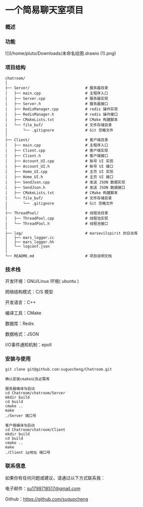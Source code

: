 # 一个简易聊天室项目

### 概述



### 功能



![](/home/pluto/Downloads/未命名绘图.drawio (1).png)



### 项目结构 

```
chatroom/
│
├── Server/                   		# 服务器目录
│   ├── main.cpp            		# 主程序入口
│   ├── Server.cpp          		# 服务器实现
│   ├── Server.h   					# 服务器接口
│	├── RedisManager.cpp          	# redis 操作实现
│   ├── RedisManager.h 				# redis 操作接口
│	├── CMakeLists.txt          	# CMake 构建脚本
│   └── file_buf/  					# 文件存储目录
│		└── .gitignore				# Git 忽略文件
│
├── Client/     					# 客户端目录
│   ├── main.cpp            		# 主程序入口
│   ├── Client.cpp 					# 客户端实现
│   ├── Client.h            		# 客户端接口
│   ├── Account_UI.cpp 				# 账号 UI 实现
│   ├── Account_UI.h            	# 帐号 UI 接口
│   ├── Home_UI.cpp 				# 主页 UI 实现
│   ├── Home_UI.h  					# 主页 UI 接口
│   ├── SendJson.cpp 				# 发送 JSON 数据实现
│   ├── SendJson.h  				# 发送 JSON 数据接口
│   ├── CMakeLists.txt 				# CMake 构建脚本
│   └── file_buf/ 					# 文件存储目录
│		└── .gitignore				# Git 忽略文件
│
├── ThreadPool/             		# 线程池目录
│   ├── ThreadPool.cpp     			# 线程池实现
│   └── ThreadPool.h     			# 线程池接口
│
├── log/                  			# marsevilspirit 的日志库
│   ├── mars_logger.cc 
│   ├── mars_logger.hh
│   └── logconf.json               
│         
└── README.md                    	# 项目说明文档 
```

### 技术栈

开发环境：GNU/Linux 环境( ubuntu )

网络结构模式：C/S 模型

开发语言：C++

编译工具：CMake

数据库：Redis

数据格式：JSON

I/O事件通知机制：epoll

### 安装与使用

```shell
git clone git@github.com:suguocheng/Chatroom.git

确认安装cmake以及必需库

服务器编译与启动
cd Chatroom/chatroom/Server
mkdir build
cd build
cmake ..
make
./Server 端口号

客户端编译与启动
cd Chatroom/chatroom/Client
mkdir build
cd build
cmake ..
make
./Client ip地址 端口号
```

### 联系信息

如果你有任何问题或建议，请通过以下方式联系我：

电子邮件：su1799718517@gmail.com

Github：https://github.com/suguocheng
